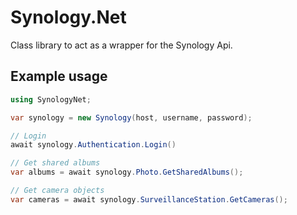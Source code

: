 # Synology.Net
Class library to act as a wrapper for the Synology Api.

## Example usage
```csharp
using SynologyNet;

var synology = new Synology(host, username, password);

// Login
await synology.Authentication.Login()

// Get shared albums
var albums = await synology.Photo.GetSharedAlbums();

// Get camera objects
var cameras = await synology.SurveillanceStation.GetCameras();
```